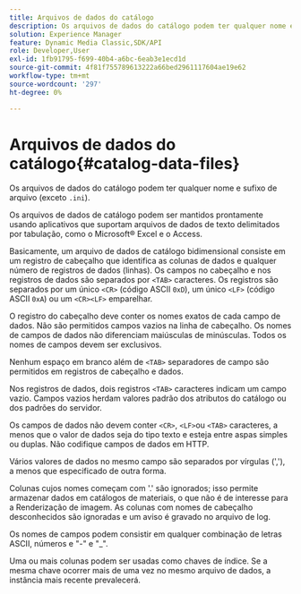 ```yaml
---
title: Arquivos de dados do catálogo
description: Os arquivos de dados do catálogo podem ter qualquer nome e sufixo de arquivo (exceto .ini).
solution: Experience Manager
feature: Dynamic Media Classic,SDK/API
role: Developer,User
exl-id: 1fb91795-f699-40b4-a6bc-6eab3e1ecd1d
source-git-commit: 4f81f755789613222a66bed2961117604ae19e62
workflow-type: tm+mt
source-wordcount: '297'
ht-degree: 0%

---
```


# Arquivos de dados do catálogo{#catalog-data-files}

Os arquivos de dados do catálogo podem ter qualquer nome e sufixo de arquivo (exceto `.ini`).

Os arquivos de dados de catálogo podem ser mantidos prontamente usando aplicativos que suportam arquivos de dados de texto delimitados por tabulação, como o Microsoft® Excel e o Access.

Basicamente, um arquivo de dados de catálogo bidimensional consiste em um registro de cabeçalho que identifica as colunas de dados e qualquer número de registros de dados (linhas). Os campos no cabeçalho e nos registros de dados são separados por `<TAB>` caracteres. Os registros são separados por um único `<CR>` (código ASCII `0xD`), um único `<LF>` (código ASCII `0xA`) ou um `<CR><LF>` emparelhar.

O registro do cabeçalho deve conter os nomes exatos de cada campo de dados. Não são permitidos campos vazios na linha de cabeçalho. Os nomes de campos de dados não diferenciam maiúsculas de minúsculas. Todos os nomes de campos devem ser exclusivos.

Nenhum espaço em branco além de `<TAB>` separadores de campo são permitidos em registros de cabeçalho e dados.

Nos registros de dados, dois registros `<TAB>` caracteres indicam um campo vazio. Campos vazios herdam valores padrão dos atributos do catálogo ou dos padrões do servidor.

Os campos de dados não devem conter `<CR>`, `<LF>`ou `<TAB>` caracteres, a menos que o valor de dados seja do tipo texto e esteja entre aspas simples ou duplas. Não codifique campos de dados em HTTP.

Vários valores de dados no mesmo campo são separados por vírgulas (&#39;,&#39;), a menos que especificado de outra forma.

Colunas cujos nomes começam com &#39;.&#39; são ignorados; isso permite armazenar dados em catálogos de materiais, o que não é de interesse para a Renderização de imagem. As colunas com nomes de cabeçalho desconhecidos são ignoradas e um aviso é gravado no arquivo de log.

Os nomes de campos podem consistir em qualquer combinação de letras ASCII, números e &quot;-&quot; e &quot;_&quot;.

Uma ou mais colunas podem ser usadas como chaves de índice. Se a mesma chave ocorrer mais de uma vez no mesmo arquivo de dados, a instância mais recente prevalecerá.
